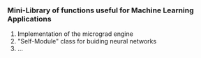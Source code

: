 ### Mini-Library of functions useful for Machine Learning Applications

1. Implementation of the micrograd engine
2. "Self-Module" class for buiding neural networks
3. ...
